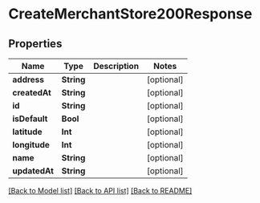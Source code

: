 # CreateMerchantStore200Response

## Properties
Name | Type | Description | Notes
------------ | ------------- | ------------- | -------------
**address** | **String** |  | [optional] 
**createdAt** | **String** |  | [optional] 
**id** | **String** |  | [optional] 
**isDefault** | **Bool** |  | [optional] 
**latitude** | **Int** |  | [optional] 
**longitude** | **Int** |  | [optional] 
**name** | **String** |  | [optional] 
**updatedAt** | **String** |  | [optional] 

[[Back to Model list]](../README.md#documentation-for-models) [[Back to API list]](../README.md#documentation-for-api-endpoints) [[Back to README]](../README.md)


